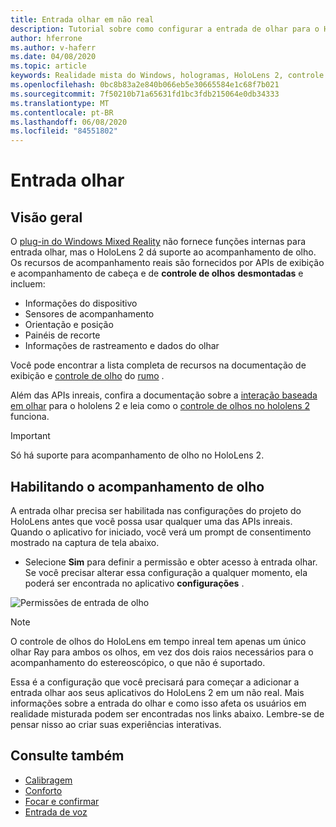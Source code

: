 ```yaml
---
title: Entrada olhar em não real
description: Tutorial sobre como configurar a entrada de olhar para o HoloLens e o mecanismo inreal
author: hferrone
ms.author: v-haferr
ms.date: 04/08/2020
ms.topic: article
keywords: Realidade mista do Windows, hologramas, HoloLens 2, controle de olho, entrada olhar, tela de montagem de cabeça, mecanismo inreal
ms.openlocfilehash: 0bc8b83a2e840b066eb5e30665584e1c68f7b021
ms.sourcegitcommit: 7f50210b71a65631fd1bc3fdb215064e0db34333
ms.translationtype: MT
ms.contentlocale: pt-BR
ms.lasthandoff: 06/08/2020
ms.locfileid: "84551802"
---
```

# <a name="gaze-input"></a>Entrada olhar

## <a name="overview"></a>Visão geral

O [plug-in do Windows Mixed Reality](https://docs.unrealengine.com/Platforms/VR/WMR/index.html) não fornece funções internas para entrada olhar, mas o HoloLens 2 dá suporte ao acompanhamento de olho. Os recursos de acompanhamento reais são fornecidos por APIs de exibição e acompanhamento de cabeça e de **controle de olhos** **desmontadas** e incluem:

- Informações do dispositivo
- Sensores de acompanhamento
- Orientação e posição
- Painéis de recorte
- Informações de rastreamento e dados do olhar

Você pode encontrar a lista completa de recursos na documentação de exibição e [controle de olho](https://docs.unrealengine.com/BlueprintAPI/EyeTracking/index.html) do [rumo](https://docs.unrealengine.com/BlueprintAPI/Input/HeadMountedDisplay/index.html) .

Além das APIs inreais, confira a documentação sobre a [interação baseada em olhar](eye-gaze-interaction.md) para o hololens 2 e leia como o [controle de olhos no hololens 2](https://docs.microsoft.com/windows/mixed-reality/eye-tracking) funciona.

> [!IMPORTANT]
> Só há suporte para acompanhamento de olho no HoloLens 2.

## <a name="enabling-eye-tracking"></a>Habilitando o acompanhamento de olho
A entrada olhar precisa ser habilitada nas configurações do projeto do HoloLens antes que você possa usar qualquer uma das APIs inreais. Quando o aplicativo for iniciado, você verá um prompt de consentimento mostrado na captura de tela abaixo.

- Selecione **Sim** para definir a permissão e obter acesso à entrada olhar. Se você precisar alterar essa configuração a qualquer momento, ela poderá ser encontrada no aplicativo **configurações** .

![Permissões de entrada de olho](images/unreal/eye-input-permissions.png)

> [!NOTE] 
> O controle de olhos do HoloLens em tempo inreal tem apenas um único olhar Ray para ambos os olhos, em vez dos dois raios necessários para o acompanhamento do estereoscópico, o que não é suportado.

Essa é a configuração que você precisará para começar a adicionar a entrada olhar aos seus aplicativos do HoloLens 2 em um não real. Mais informações sobre a entrada do olhar e como isso afeta os usuários em realidade misturada podem ser encontradas nos links abaixo. Lembre-se de pensar nisso ao criar suas experiências interativas.

## <a name="see-also"></a>Consulte também
* [Calibragem](calibration.md)
* [Conforto](comfort.md)
* [Focar e confirmar](gaze-and-commit.md)
* [Entrada de voz](voice-design.md)
